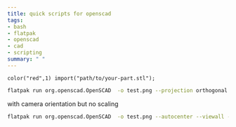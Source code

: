 ```yaml
---
title: quick scripts for openscad
tags:
- bash
- flatpak
- openscad
- cad
- scripting
summary: " "
---
```


```
color("red",1) import("path/to/your-part.stl");
```



```bash
flatpak run org.openscad.OpenSCAD  -o test.png --projection orthogonal test.scad
```

with camera orientation but no scaling

```bash
flatpak run org.openscad.OpenSCAD  -o test.png --autocenter --viewall --camera 0,0,0,-30,60,0,1000 --projection orthogonal test.scad
```

